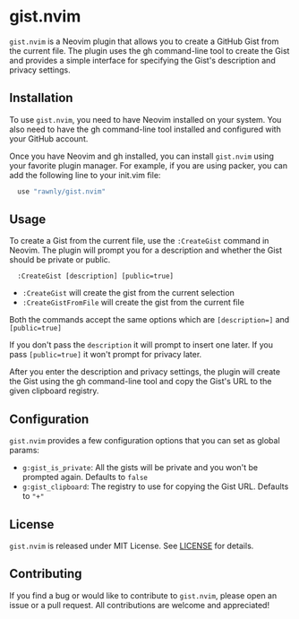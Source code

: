 # gist.nvim

`gist.nvim` is a Neovim plugin that allows you to create a GitHub Gist from the current file.
The plugin uses the gh command-line tool to create the Gist and provides a simple interface for specifying the Gist's description and privacy settings.

## Installation

To use `gist.nvim`, you need to have Neovim installed on your system.
You also need to have the gh command-line tool installed and configured with your GitHub account.

Once you have Neovim and gh installed, you can install `gist.nvim` using your favorite plugin manager.
For example, if you are using packer, you can add the following line to your init.vim file:

```lua
  use "rawnly/gist.nvim"
```

## Usage

To create a Gist from the current file, use the `:CreateGist` command in Neovim.
The plugin will prompt you for a description and whether the Gist should be private or public.

```vim
  :CreateGist [description] [public=true]
```

- `:CreateGist` will create the gist from the current selection
- `:CreateGistFromFile` will create the gist from the current file

Both the commands accept the same options which are `[description=]` and `[public=true]`

If you don't pass the `description` it will prompt to insert one later.
If you pass `[public=true]` it won't prompt for privacy later.

After you enter the description and privacy settings, the plugin will create the Gist using the gh command-line tool and copy the Gist's URL to the given clipboard registry.

## Configuration

`gist.nvim` provides a few configuration options that you can set as global params:

- `g:gist_is_private`: All the gists will be private and you won't be prompted again. Defaults to `false`
- `g:gist_clipboard`: The registry to use for copying the Gist URL. Defaults to `"+"`

## License

`gist.nvim` is released under MIT License. See [LICENSE](/LICENSE.md) for details.

## Contributing

If you find a bug or would like to contribute to `gist.nvim`, please open an issue or a pull request.
All contributions are welcome and appreciated!
